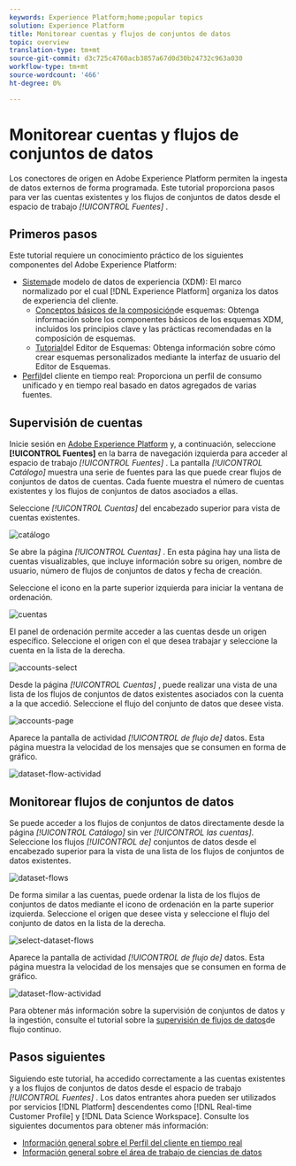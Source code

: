 ```yaml
---
keywords: Experience Platform;home;popular topics
solution: Experience Platform
title: Monitorear cuentas y flujos de conjuntos de datos
topic: overview
translation-type: tm+mt
source-git-commit: d3c725c4760acb3857a67d0d30b24732c963a030
workflow-type: tm+mt
source-wordcount: '466'
ht-degree: 0%

---
```



# Monitorear cuentas y flujos de conjuntos de datos

Los conectores de origen en Adobe Experience Platform permiten la ingesta de datos externos de forma programada. Este tutorial proporciona pasos para ver las cuentas existentes y los flujos de conjuntos de datos desde el espacio de trabajo *[!UICONTROL Fuentes]* .

## Primeros pasos

Este tutorial requiere un conocimiento práctico de los siguientes componentes del Adobe Experience Platform:

- [Sistema](../../../xdm/home.md)de modelo de datos de experiencia (XDM): El marco normalizado por el cual [!DNL Experience Platform] organiza los datos de experiencia del cliente.
   - [Conceptos básicos de la composición](../../../xdm/schema/composition.md)de esquemas: Obtenga información sobre los componentes básicos de los esquemas XDM, incluidos los principios clave y las prácticas recomendadas en la composición de esquemas.
   - [Tutorial](../../../xdm/tutorials/create-schema-ui.md)del Editor de Esquemas: Obtenga información sobre cómo crear esquemas personalizados mediante la interfaz de usuario del Editor de Esquemas.
- [Perfil](../../../profile/home.md)del cliente en tiempo real: Proporciona un perfil de consumo unificado y en tiempo real basado en datos agregados de varias fuentes.

## Supervisión de cuentas

Inicie sesión en <a href="https://platform.adobe.com" target="_blank">Adobe Experience Platform</a> y, a continuación, seleccione **[!UICONTROL Fuentes]** en la barra de navegación izquierda para acceder al espacio de trabajo *[!UICONTROL Fuentes]* . La pantalla *[!UICONTROL Catálogo]* muestra una serie de fuentes para las que puede crear flujos de conjuntos de datos de cuentas. Cada fuente muestra el número de cuentas existentes y los flujos de conjuntos de datos asociados a ellas.

Seleccione *[!UICONTROL Cuentas]* del encabezado superior para vista de cuentas existentes.

![catálogo](../../images/tutorials/monitor/catalog.png)

Se abre la página *[!UICONTROL Cuentas]* . En esta página hay una lista de cuentas visualizables, que incluye información sobre su origen, nombre de usuario, número de flujos de conjuntos de datos y fecha de creación.

Seleccione el icono en la parte superior izquierda para iniciar la ventana de ordenación.

![cuentas](../../images/tutorials/monitor/accounts-list.png)

El panel de ordenación permite acceder a las cuentas desde un origen específico. Seleccione el origen con el que desea trabajar y seleccione la cuenta en la lista de la derecha.

![accounts-select](../../images/tutorials/monitor/accounts-sort.png)

Desde la página *[!UICONTROL Cuentas]* , puede realizar una vista de una lista de los flujos de conjuntos de datos existentes asociados con la cuenta a la que accedió. Seleccione el flujo del conjunto de datos que desee vista.

![accounts-page](../../images/tutorials/monitor/dataset-flows.png)

Aparece la pantalla de actividad *[!UICONTROL de flujo de]* datos. Esta página muestra la velocidad de los mensajes que se consumen en forma de gráfico.

![dataset-flow-actividad](../../images/tutorials/monitor/dataset-flows-activity.png)

## Monitorear flujos de conjuntos de datos

Se puede acceder a los flujos de conjuntos de datos directamente desde la página *[!UICONTROL Catálogo]* sin ver *[!UICONTROL las cuentas]*. Seleccione los flujos *[!UICONTROL de]* conjuntos de datos desde el encabezado superior para la vista de una lista de los flujos de conjuntos de datos existentes.

![dataset-flows](../../images/tutorials/monitor/dataset-flows-list.png)

De forma similar a las cuentas, puede ordenar la lista de los flujos de conjuntos de datos mediante el icono de ordenación en la parte superior izquierda. Seleccione el origen que desee vista y seleccione el flujo del conjunto de datos en la lista de la derecha.

![select-dataset-flows](../../images/tutorials/monitor/dataset-flows-sort.png)

Aparece la pantalla de actividad *[!UICONTROL de flujo de]* datos. Esta página muestra la velocidad de los mensajes que se consumen en forma de gráfico.

![dataset-flow-actividad](../../images/tutorials/monitor/dataset-flows-activity.png)

Para obtener más información sobre la supervisión de conjuntos de datos y la ingestión, consulte el tutorial sobre la [supervisión de flujos de datos](../../../ingestion/quality/monitor-data-flows.md)de flujo continuo.

## Pasos siguientes

Siguiendo este tutorial, ha accedido correctamente a las cuentas existentes y a los flujos de conjuntos de datos desde el espacio de trabajo *[!UICONTROL Fuentes]* . Los datos entrantes ahora pueden ser utilizados por servicios [!DNL Platform] descendentes como [!DNL Real-time Customer Profile] y [!DNL Data Science Workspace]. Consulte los siguientes documentos para obtener más información:

- [Información general sobre el Perfil del cliente en tiempo real](../../../profile/home.md)
- [Información general sobre el área de trabajo de ciencias de datos](../../../data-science-workspace/home.md)